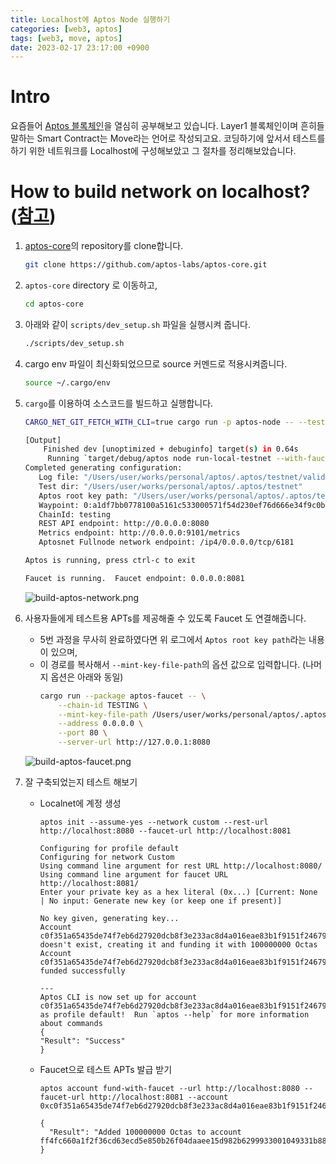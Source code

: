 ```yaml
---
title: Localhost에 Aptos Node 실행하기
categories: [web3, aptos]
tags: [web3, move, aptos]
date: 2023-02-17 23:17:00 +0900
---
```

# Intro
요즘들어 [Aptos 블록체인](https://aptoslabs.com/)을 열심히 공부해보고 있습니다. Layer1 블록체인이며 흔히들 말하는 Smart Contract는 Move라는 언어로 작성되고요. 코딩하기에 앞서서 테스트를 하기 위한 네트워크를 Localhost에 구성해보았고 그 절차를 정리해보았습니다.

# How to build network on localhost? ([참고](https://aptos.dev/nodes/local-testnet/run-a-local-testnet/))
1. [aptos-core](https://github.com/aptos-labs/aptos-core)의 repository를 clone합니다.
   ```bash
   git clone https://github.com/aptos-labs/aptos-core.git
   ```
2. `aptos-core` directory 로 이동하고,
   ```bash
   cd aptos-core
   ```
3. 아래와 같이 `scripts/dev_setup.sh` 파일을 실행시켜 줍니다.
   ```bash
   ./scripts/dev_setup.sh
   ```
4. cargo env 파일이 최신화되었으므로 source 커멘드로 적용시켜줍니다.
   ```bash
   source ~/.cargo/env
   ```
5. `cargo`를 이용하여 소스코드를 빌드하고 실행합니다.
   ```bash
   CARGO_NET_GIT_FETCH_WITH_CLI=true cargo run -p aptos-node -- --test # 소스코드 수정이 이루어질 때마다 이 명령어로 build 및 실행 해주기
   
   [Output]
       Finished dev [unoptimized + debuginfo] target(s) in 0.64s
        Running `target/debug/aptos node run-local-testnet --with-faucet --faucet-port 8081 --force-restart --assume-yes`
   Completed generating configuration:
      Log file: "/Users/user/works/personal/aptos/.aptos/testnet/validator.log"
      Test dir: "/Users/user/works/personal/aptos/.aptos/testnet"
      Aptos root key path: "/Users/user/works/personal/aptos/.aptos/testnet/mint.key"
      Waypoint: 0:a1df7bb0778100a5161c533000571f54d230ef76d666e34f9c0baa66337112bb
      ChainId: testing
      REST API endpoint: http://0.0.0.0:8080
      Metrics endpoint: http://0.0.0.0:9101/metrics
      Aptosnet Fullnode network endpoint: /ip4/0.0.0.0/tcp/6181

   Aptos is running, press ctrl-c to exit

   Faucet is running.  Faucet endpoint: 0.0.0.0:8081
   ```
   ![build-aptos-network.png](/posts/build-aptos-network.png)

6. 사용자들에게 테스트용 APTs를 제공해줄 수 있도록 Faucet 도 연결해줍니다.
   - 5번 과정을 무사히 완료하였다면 위 로그에서 `Aptos root key path`라는 내용이 있으며,
   - 이 경로를 복사해서 `--mint-key-file-path`의 옵션 값으로 입력합니다. (나머지 옵션은 아래와 동일)
     ```bash
     cargo run --package aptos-faucet -- \
         --chain-id TESTING \
         --mint-key-file-path /Users/user/works/personal/aptos/.aptos/testnet/mint.key \
         --address 0.0.0.0 \
         --port 80 \
         --server-url http://127.0.0.1:8080
     ```
    ![build-aptos-faucet.png](/posts/build-aptos-faucet.png)

7. 잘 구축되었는지 테스트 해보기
   - Localnet에 계정 생성
      ```shell
      aptos init --assume-yes --network custom --rest-url http://localhost:8080 --faucet-url http://localhost:8081
      ```
      ```text
      Configuring for profile default
      Configuring for network Custom
      Using command line argument for rest URL http://localhost:8080/
      Using command line argument for faucet URL http://localhost:8081/
      Enter your private key as a hex literal (0x...) [Current: None | No input: Generate new key (or keep one if present)]

      No key given, generating key...
      Account c0f351a65435de74f7eb6d27920dcb8f3e233ac8d4a016eae83b1f9151f24679 doesn't exist, creating it and funding it with 100000000 Octas
      Account c0f351a65435de74f7eb6d27920dcb8f3e233ac8d4a016eae83b1f9151f24679 funded successfully

      ---
      Aptos CLI is now set up for account c0f351a65435de74f7eb6d27920dcb8f3e233ac8d4a016eae83b1f9151f24679 as profile default!  Run `aptos --help` for more information about commands
      {
      "Result": "Success"
      }
      ```
   - Faucet으로 테스트 APTs 발급 받기
      ```shell
      aptos account fund-with-faucet --url http://localhost:8080 --faucet-url http://localhost:8081 --account 0xc0f351a65435de74f7eb6d27920dcb8f3e233ac8d4a016eae83b1f9151f24679
      ```
      ```text
      {
        "Result": "Added 100000000 Octas to account ff4fc660a1f2f36cd63ecd5e850b26f04daaee15d982b6299933001049331b88"
      }
      ```

